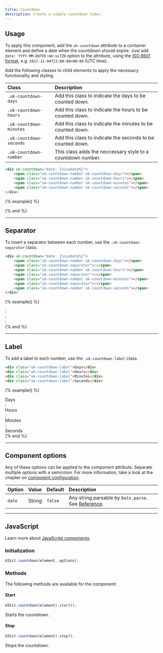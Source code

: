 ```yaml
---
title: Countdown
description: Create a simple countdown timer.
---
```


## Usage

To apply this component, add the `uk-countdown` attribute to a container element and define a date when the countdown should expire. Just add `date: YYYY-MM-DDThh:mm:ssTZD` option to the attribute, using the [ISO 8601 format](https://developer.mozilla.org/en/docs/Web/JavaScript/Reference/Global_Objects/Date/parse#ECMAScript_5_ISO-8601_format_support), e.g. `2017-12-04T22:00:00+00:00` (UTC time).

Add the following classes to child elements to apply the necessary functionality and styling.

| Class                   | Description                                                 |
|:------------------------|:------------------------------------------------------------|
| `.uk-countdown-days`    | Add this class to indicate the days to be counted down.     |
| `.uk-countdown-hours`   | Add this class to indicate the hours to be counted down.    |
| `.uk-countdown-minutes` | Add this class to indicate the minutes to be counted down.  |
| `.uk-countdown-seconds` | Add this class to indicate the seconds to be counted down.  |
| `.uk-countdown-number`  | This class adds the neccessary style to a countdown number. |

```html
<div uk-countdown="date: {%isodate%}">
    <span class="uk-countdown-number uk-countdown-days"></span>
    <span class="uk-countdown-number uk-countdown-hours"></span>
    <span class="uk-countdown-number uk-countdown-minutes"></span>
    <span class="uk-countdown-number uk-countdown-seconds"></span>
</div>
```

{% example() %}
<div class="uk-grid-small uk-child-width-auto uk-margin" uk-grid uk-countdown="date: {%isodate%}">
    <div>
        <div class="uk-countdown-number uk-countdown-days"></div>
    </div>
    <div>
        <div class="uk-countdown-number uk-countdown-hours"></div>
    </div>
    <div>
        <div class="uk-countdown-number uk-countdown-minutes"></div>
    </div>
    <div>
        <div class="uk-countdown-number uk-countdown-seconds"></div>
    </div>
</div>
{% end %}

***

## Separator

To insert a separator between each number, use the `.uk-countdown-separator` class.

```html
<div uk-countdown="date: {%isodate%}">
    <span class="uk-countdown-number uk-countdown-days"></span>
    <span class="uk-countdown-separator">:</span>
    <span class="uk-countdown-number uk-countdown-hours"></span>
    <span class="uk-countdown-separator">:</span>
    <span class="uk-countdown-number uk-countdown-minutes"></span>
    <span class="uk-countdown-separator">:</span>
    <span class="uk-countdown-number uk-countdown-seconds"></span>
</div>
```

{% example() %}
<div class="uk-grid-small uk-child-width-auto uk-margin" uk-grid uk-countdown="date: {%isodate%}">
    <div>
        <div class="uk-countdown-number uk-countdown-days"></div>
    </div>
    <div class="uk-countdown-separator">:</div>
    <div>
        <div class="uk-countdown-number uk-countdown-hours"></div>
    </div>
    <div class="uk-countdown-separator">:</div>
    <div>
        <div class="uk-countdown-number uk-countdown-minutes"></div>
    </div>
    <div class="uk-countdown-separator">:</div>
    <div>
        <div class="uk-countdown-number uk-countdown-seconds"></div>
    </div>
</div>
{% end %}

***

## Label

To add a label to each number, use the `.uk-countdown-label` class.

```html
<div class="uk-countdown-label">Days</div>
<div class="uk-countdown-label">Hours</div>
<div class="uk-countdown-label">Minutes</div>
<div class="uk-countdown-label">Seconds</div>
```

{% example() %}
<div class="uk-grid-small uk-child-width-auto" uk-grid uk-countdown="date: {%isodate%}">
    <div>
        <div class="uk-countdown-number uk-countdown-days"></div>
        <div class="uk-countdown-label uk-margin-small uk-text-center uk-visible@s">Days</div>
    </div>
    <div class="uk-countdown-separator">:</div>
    <div>
        <div class="uk-countdown-number uk-countdown-hours"></div>
        <div class="uk-countdown-label uk-margin-small uk-text-center uk-visible@s">Hours</div>
    </div>
    <div class="uk-countdown-separator">:</div>
    <div>
        <div class="uk-countdown-number uk-countdown-minutes"></div>
        <div class="uk-countdown-label uk-margin-small uk-text-center uk-visible@s">Minutes</div>
    </div>
    <div class="uk-countdown-separator">:</div>
    <div>
        <div class="uk-countdown-number uk-countdown-seconds"></div>
        <div class="uk-countdown-label uk-margin-small uk-text-center uk-visible@s">Seconds</div>
    </div>
</div>
{% end %}

***

## Component options

Any of these options can be applied to the component attribute. Separate multiple options with a semicolon. For more information, take a look at the chapter on [component configuration](javascript.md#component-configuration).

| Option | Value  | Default | Description                                                                                                                                         |
|:-------|:-------|:--------|:----------------------------------------------------------------------------------------------------------------------------------------------------|
| `date` | String | `false` | Any string parsable by ```Date.parse```. See [Reference](https://developer.mozilla.org/en/docs/Web/JavaScript/Reference/Global_Objects/Date/parse). |

***

## JavaScript

Learn more about [JavaScript components](javascript.md#programmatic-use).

### Initialization

```js
UIkit.countdown(element, options);
```

### Methods

The following methods are available for the component:

#### Start

```js
UIkit.countdown(element).start();
```

Starts the countdown.

#### Stop

```js
UIkit.countdown(element).stop();
```

Stops the countdown.

